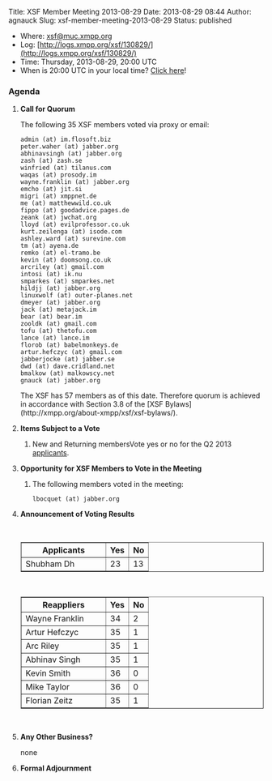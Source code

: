 Title: XSF Member Meeting 2013-08-29
Date: 2013-08-29 08:44
Author: agnauck
Slug: xsf-member-meeting-2013-08-29
Status: published

-   <span>Where</span>: [xsf@muc.xmpp.org  
   ](xmpp:xsf@muc.xmpp.org?join)
-   Log:
    [http://logs.xmpp.org/xsf/130829/](http://logs.xmpp.org/xsf/130829/)
-   Time: Thursday, 2013-08-29, 20:00 UTC
-   When is 20:00 UTC in your local time? [Click
    here](http://www.worldtimeserver.com/)!

### Agenda

1.  **Call for Quorum**

    The following 35 XSF members voted via proxy or email:

        admin (at) im.flosoft.biz
        peter.waher (at) jabber.org
        abhinavsingh (at) jabber.org
        zash (at) zash.se
        winfried (at) tilanus.com
        waqas (at) prosody.im
        wayne.franklin (at) jabber.org
        emcho (at) jit.si
        migri (at) xmppnet.de
        me (at) matthewwild.co.uk
        fippo (at) goodadvice.pages.de
        zeank (at) jwchat.org
        lloyd (at) evilprofessor.co.uk
        kurt.zeilenga (at) isode.com
        ashley.ward (at) surevine.com
        tm (at) ayena.de
        remko (at) el-tramo.be
        kevin (at) doomsong.co.uk
        arcriley (at) gmail.com
        intosi (at) ik.nu
        smparkes (at) smparkes.net
        hildjj (at) jabber.org
        linuxwolf (at) outer-planes.net
        dmeyer (at) jabber.org
        jack (at) metajack.im
        bear (at) bear.im
        zooldk (at) gmail.com
        tofu (at) thetofu.com
        lance (at) lance.im
        florob (at) babelmonkeys.de
        artur.hefczyc (at) gmail.com
        jabberjocke (at) jabber.se
        dwd (at) dave.cridland.net
        bmalkow (at) malkowscy.net
        gnauck (at) jabber.org

    <p>
    The XSF has 57 members as of this date. Therefore quorum is achieved
    in accordance with Section 3.8 of the [XSF
    Bylaws](http://xmpp.org/about-xmpp/xsf/xsf-bylaws/).

2.  **Items Subject to a Vote**
    1.  New and Returning membersVote yes or no for the Q2 2013
        [applicants](http://wiki.xmpp.org/web/Membership_Applications_Q2_2013).

3.  **Opportunity for XSF Members to Vote in the Meeting**
    1.  The following members voted in the meeting:

            lbocquet (at) jabber.org

4.  **Announcement of Voting Results**

     

    <table border="1" cellspacing="0" cellpadding="3">
    <tbody>
    <tr>
    <th style="width: 150px;">
    Applicants

    </th>
    <th>
    Yes

    </th>
    <th>
    No

    </th>
    </tr>
    <tr>
    <td>
    Shubham Dh

    </td>
    <td>
    23

    </td>
    <td>
    13

    </td>
    </tr>
    </tbody>
    </table>
     

    <table border="1" cellspacing="0" cellpadding="3">
    <tbody>
    <tr>
    <th style="width: 150px;">
    Reappliers

    </th>
    <th>
    Yes

    </th>
    <th>
    No

    </th>
    </tr>
    <tr>
    <td>
    Wayne Franklin

    </td>
    <td>
    34

    </td>
    <td>
    2

    </td>
    </tr>
    <tr>
    <td style="height: 27px">
    Artur Hefczyc

    </td>
    <td style="height: 27px">
    35

    </td>
    <td style="height: 27px">
    1

    </td>
    </tr>
    <tr>
    <td>
    Arc Riley

    </td>
    <td>
    35

    </td>
    <td>
    1

    </td>
    </tr>
    <tr>
    <td>
    Abhinav Singh

    </td>
    <td>
    35

    </td>
    <td>
    1

    </td>
    </tr>
    <tr>
    <td>
    Kevin Smith

    </td>
    <td>
    36

    </td>
    <td>
    0

    </td>
    </tr>
    <tr>
    <td>
    Mike Taylor

    </td>
    <td>
    36

    </td>
    <td>
    0

    </td>
    </tr>
    <tr>
    <td>
    Florian Zeitz

    </td>
    <td>
    35

    </td>
    <td>
    1

    </td>
    </tr>
    </tbody>
    </table>
    <p>
     

5.  **Any Other Business?**  
     
    none
6.  **Formal Adjournment**

